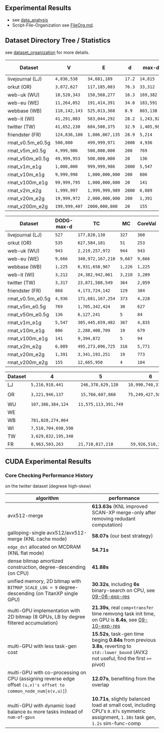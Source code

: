 ## Experimental Results

* see [data_analysis](data_analysis)
* Script-File-Organization see [FileOrg.md](FileOrg.md).  

## Dataset Directory Tree / Statistics

see [dataset_organization](dataset_organization) for more details. 

Dataset | V |  E | d | max-d | DODG-max-d 
--- | --- | --- | --- | --- | --- 
livejournal (LJ)  |  `4,036,538`  |  `34,681,189`  |  `17.2`  |  `14,815`  | `527` 
orkut (OR)   | `3,072,627`  |  `117,185,083`  |  `76.3`  |  `33,312` | `535` 
web-uk (WU)    | `18,520,343` | `150,568,277` | `16.3` | `169,382` | `943` 
web-eu (WE)   |  `11,264,052` | `191,414,391` | `34.0` | `183,591`  | `9,666` 
webbase (WB)  |  `118,142,143`  |  `525,013,368` |  `8.9`  |  `803,138` |   `1,225` 
web-it  (WI)  |  `41,291,083`  |  `583,044,292`  |  `28.2`  |  `1,243,927` | `3,212` 
twitter  (TW)  |  `41,652,230`  |  `684,500,375` |  `32.9`  |  `1,405,985`  | `3,317` 
friendster (FR)  |  `124,836,180`  |  `1,806,067,135` |  `28.9`  |  `5,214`  | `868`  
rmat_v0.5m_e0.5g |  `500,000` | `499,999,971` | `2000` | `4,936` | `192,655`
rmat_v5m_e0.5g  | `4,999,986` | `500,000,000` | `200` | `769` | `94,431`
rmat_v50m_e0.5g | `49,999,953` | `500,000,000 ` | `20` | `136` | `29,271`
rmat_v1m_e1g    | `1,000,000` | `999,999,986` | `2000` | `5,547` | `304,492` 
rmat_v10m_e1g   | `9,999,998` | `1,000,000,000` | `200` | `806` | `125,362`
rmat_v100m_e1g  | `99,999,795` | `1,000,000,000` | `20` | `141` | `41,197`
rmat_v2m_e2g | `1,999,997` | `1,999,999,989` | `2000` | `6,089` | `458,951`
rmat_v20m_e2g | `19,999,972` | `2,000,000,000` | `200` | `1,391` | `172,735`
rmat_v200m_e2g | `199,999,407` | `2000,000,000` | `20` | `155` | `53,954`

Dataset | DODG-max-d | TC | MC | CoreVal | TrussVal
--- | --- | --- | --- | --- | --- 
livejournal (LJ)  | `527` | `177,820,130` | `327` | `360` | `352`
orkut (OR)   | `535` |  `627,584,181` | `51` | `253` | `78`
web-uk (WU)  | `943` | `2,219,257,972` | `944` | `943` | `944`
web-eu (WE)  | `9,666` | `340,972,167,210` | `9,667` | `9,666` | `9,667` 
webbase (WB)  | `1,225` | `6,931,658,967` | `1,226` | `1,225` | `1,226`
web-it  (WI)  | `3,212` | `24,382,942,061` | `3,210` | `3,209` | `3,210`
twitter  (TW)  | `3,317` | `23,871,588,549` | `364` | `2,059` | `1,517`
friendster (FR) | `868`  | `4,173,724,142` | `129` | `304` | `129`
rmat_v0.5m_e0.5g |  `4,936` | `171,681,167,254` | `373` | `4,228` | `2,138`
rmat_v5m_e0.5g  | `769` | `1,705,342,424` | `30` | `627` | `99`
rmat_v50m_e0.5g | `136` | `6,127,241` | `5` | `84` | `5`
rmat_v1m_e1g   | `5,547` | `305,445,659,482` | `367` | `4,835` | `2,322`
rmat_v10m_e1g  | `806` | `2,288,408,709` | `19` | `679` | `86`
rmat_v100m_e1g  | `141` | `9,394,872` | `5` | `94` | `5`
rmat_v2m_e2g | `6,089` | `495,273,096,725` | `316` | `5,771` | `2,502`
rmat_v20m_e2g  | `1,391` | `3,341,193,251` | `19` | `773` | `78`
rmat_v200m_e2g | `155` | `12,665,950` | `4` | `104` | `5` 

Dataset | 4 | 5 | 6 | 7 | 8 | 9
--- | --- | --- | --- | --- | --- | --- 
LJ  | `5,216,918,441` |  ` 246,378,629,120` | `10,990,740,312,954`
OR   | `3,221,946,137` | ` 15,766,607,860` | `75,249,427,585` | `353,962,921,685` |  ` 1,632,691,821,296` | `7,248,102,160,867`
WU | `107,386,384,124` | `11,575,113,391,749` |
WE  | 
WB | `781,028,274,064` 
WI  | `7,510,704,698,598`
TW  | `3,629,832,195,348` | 
FR | `8,963,503,263` | `21,710,817,218` | ` 59,926,510,355` | 

## CUDA Experimental Results

### Core Checking Performance History

on the twiiter dataset (degreee high-skew)

algorithm | performance
--- | ---
avx512-merge | **613.63s** (KNL improved SCAN-XP merge-only after removing redudant computation)
galloping-single avx512/avx512-merge (KNL cache mode) | **58.07s** (our best strategy)
`edge_dst` allocated on MCDRAM (KNL flat mode) | **54.71s**
dense bitmap amortized construction, degree-descending (on CPU) | **41.88s**
unified memory, 2D bitmap with `BITMAP_SCALE_LOG = 9` degree-descending (on TitanXP single GPU) | **30.32s**, including **6s** binary-search on CPU, see [09-08-exp-res](python_experiments/data_analysis/data-md/lccpu12/09-08-cuda-large-bitmap-index-scale.md)
multi-GPU implementation with 2D bitmap (8 GPUs, LB by degree filtered accumulation) | **21.39s**, real `comp+transfer` time remvong task init time, on GPU is **8.4s**, see [09-10-exp-res](python_experiments/data_analysis/data-md/lccpu12/09-10-multi-gpu.md)
multi-GPU with less task-gen cost | **15.52s**, task-gen time beging **0.84s** from previous **3.8s**, reverting to `std::lower_bound` (AVX2 not useful, find the first `>=` pivot)
multi-GPU with co-processing on CPU (assigning reverse edge offset `(u,v)'s offset to common_node_num[e(v,u)]`) | **12.07s**, benefiting from the overlap
multi-GPU with dynamic load balance `8x` more tasks instead of `num-of-gpus` | **10.71s**, slightly balanced load at small cost, including CPU's `0.87s` symmetric assignment, `1.38s` task gen, `1.2s` sim-func-comp  